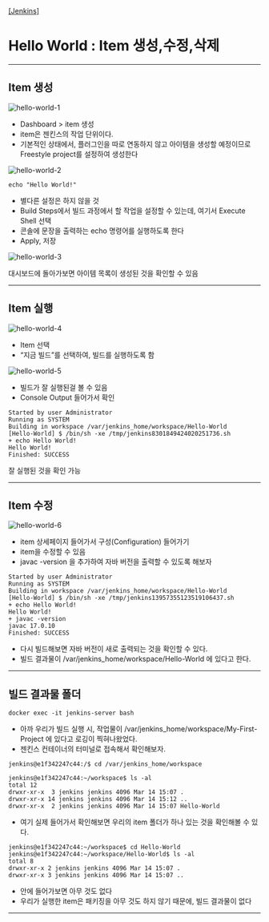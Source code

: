 <nav>
    <a href=".." target="_blank">[Jenkins]</a>
</nav>

# Hello World : Item 생성,수정,삭제

---

## Item 생성

![hello-world-1](/imgs/hello-world-1.png)

- Dashboard > item 생성
- item은 젠킨스의 작업 단위이다.
- 기본적인 상태에서, 플러그인을 따로 연동하지 않고 아이템을 생성할 예정이므로 Freestyle project를 설정하여 생성한다

![hello-world-2](/imgs/hello-world-2.png)

```shell
echo "Hello World!"
```

- 별다른 설정은 하지 않을 것
- Build Steps에서 빌드 과정에서 할 작업을 설정할 수 있는데, 여기서 Execute Shell 선택
- 콘솔에 문장을 출력하는 echo 명령어를 실행하도록 한다
- Apply, 저장

![hello-world-3](/imgs/hello-world-3.png)

대시보드에 돌아가보면 아이템 목록이 생성된 것을 확인할 수 있음


---

## Item 실행

![hello-world-4](/imgs/hello-world-4.png)

- Item 선택
- “지금 빌드”를 선택하여, 빌드를 실행하도록 함

![hello-world-5](/imgs/hello-world-5.png)

- 빌드가 잘 실행된걸 볼 수 있음
- Console Output 들어가서 확인

```shell
Started by user Administrator
Running as SYSTEM
Building in workspace /var/jenkins_home/workspace/Hello-World
[Hello-World] $ /bin/sh -xe /tmp/jenkins8301849424020251736.sh
+ echo Hello World!
Hello World!
Finished: SUCCESS
```
잘 실행된 것을 확인 가능

---

## Item 수정

![hello-world-6](/imgs/hello-world-6.png)

- item 상세페이지 들어가서 구성(Configuration) 들어가기
- item을 수정할 수 있음
- javac -version 을 추가하여 자바 버전을 출력할 수 있도록 해보자

```shell
Started by user Administrator
Running as SYSTEM
Building in workspace /var/jenkins_home/workspace/Hello-World
[Hello-World] $ /bin/sh -xe /tmp/jenkins13957355123519106437.sh
+ echo Hello World!
Hello World!
+ javac -version
javac 17.0.10
Finished: SUCCESS
```
- 다시 빌드해보면 자바 버전이 새로 출력되는 것을 확인할 수 있다.
- 빌드 결과물이 /var/jenkins_home/workspace/Hello-World 에 있다고 한다.

---

## 빌드 결과물 폴더

```shell
docker exec -it jenkins-server bash
```
- 아까 우리가 빌드 실행 시, 작업물이 /var/jenkins_home/workspace/My-First-Project 에 있다고 로깅이 찍혀나왔었다.
- 젠킨스 컨테이너의 터미널로 접속해서 확인해보자.

```shell
jenkins@e1f342247c44:/$ cd /var/jenkins_home/workspace

jenkins@e1f342247c44:~/workspace$ ls -al
total 12
drwxr-xr-x  3 jenkins jenkins 4096 Mar 14 15:07 .
drwxr-xr-x 14 jenkins jenkins 4096 Mar 14 15:12 ..
drwxr-xr-x  2 jenkins jenkins 4096 Mar 14 15:07 Hello-World
```
- 여기 실제 들어가서 확인해보면 우리의 item 폴더가 하나 있는 것을 확인해볼 수 있다.

```shell
jenkins@e1f342247c44:~/workspace$ cd Hello-World
jenkins@e1f342247c44:~/workspace/Hello-World$ ls -al
total 8
drwxr-xr-x 2 jenkins jenkins 4096 Mar 14 15:07 .
drwxr-xr-x 3 jenkins jenkins 4096 Mar 14 15:07 ..
```
- 안에 들어가보면 아무 것도 없다
- 우리가 실행한 item은 패키징을 아무 것도 하지 않기 때문에, 빌드 결과물이 없다

---
